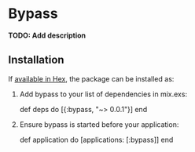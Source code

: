 # Bypass

**TODO: Add description**

## Installation

If [available in Hex](https://hex.pm/docs/publish), the package can be installed as:

  1. Add bypass to your list of dependencies in mix.exs:

        def deps do
          [{:bypass, "~> 0.0.1"}]
        end

  2. Ensure bypass is started before your application:

        def application do
          [applications: [:bypass]]
        end
